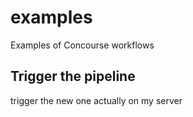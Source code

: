 # examples
Examples of Concourse workflows

## Trigger the pipeline
trigger the new one actually on my server
